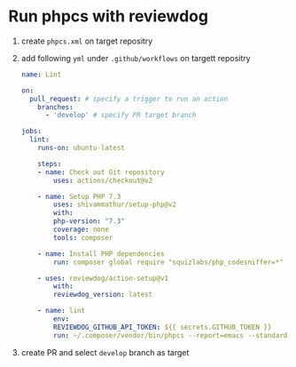 # Run phpcs with reviewdog

1. create `phpcs.xml` on target repositry
2. add following `yml` under `.github/workflows` on targett repositry

    ```yml
    name: Lint

    on:
      pull_request: # specify a trigger to run an action
        branches:
          - 'develop' # specify PR target branch

    jobs:
      lint:
        runs-on: ubuntu-latest

        steps:
        - name: Check out Git repository
            uses: actions/checkout@v2

        - name: Setup PHP 7.3
            uses: shivammathur/setup-php@v2
            with:
            php-version: "7.3"
            coverage: none
            tools: composer

        - name: Install PHP dependencies
            run: composer global require "squizlabs/php_codesniffer=*"

        - uses: reviewdog/action-setup@v1
            with:
            reviewdog_version: latest

        - name: lint
            env:
            REVIEWDOG_GITHUB_API_TOKEN: ${{ secrets.GITHUB_TOKEN }}
            run: ~/.composer/vendor/bin/phpcs --report=emacs --standard=phpcs.xml ./ | reviewdog -reporter=github-pr-review -efm='%f:%l:%c:%m'
    ```

3. create PR and select `develop` branch as target

